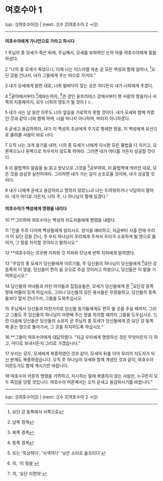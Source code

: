 # 여호수아 1

(up:: [[여호수아]]) | (next:: [[수 2|여호수아 2 →]])

***


#### 여호수아에게 가나안으로 가라고 하시다
1 
주님의 종 모세가 죽은 뒤에, 주님께서, 모세를 보좌하던 눈의 아들 여호수아에게 말씀하셨다.


2 
"나의 종 모세가 죽었으니, 이제 너는 이스라엘 자손 곧 모든 백성과 함께 일어나, [^1]요단 강을 건너서, 내가 그들에게 주는 따으로 가거라."


3 
내가 모세에게 말한 대로, 너희 발바닥이 닿는 곳은 어디든지 내가 너희에게 주겠다.


4 
[^2]광야에서부터 [^3]레바논까지, [^4]큰 강인 유프라테스 강에서부터 햇 사람의 땅을지나 서쪽의 지중해까지, 모두 너희의 영토가 될 것이ㅏㄷ.


5 
네가 사는 날 동안 아무도 너의 앞길을 가로막지 못할 것이다. 내가 모세와 함께 하였던 것과 같이 너와 함께 하며, 너를 떠나지 아니하며, 버리지 아니하겠다.


6 
굳세고 용감하여라, 내가 이 백성의 조상에게 주기로 맹세한 땅을, 이 백성에게 유산으로 물려줄 사람이 바로 너다.


7 
오직 너는 크게 용기를 내어, 나의 종 모세가 너에게 지시한 모든 율법을 다 지키고, 오른쪽으노나 왼쪽으로 치우치지 않도록 하여라. 그러면 네가 어디를 가든지 성공할 것이다.


8 
이 율법책의 말씀을 늘 읽고 밤낮으로 그것을 [^5]공부하여, 이 율법책에 씌어진 대로, 모든 것을 성심껏 실천하여라. 그리하면 네가 가는 길이 순조로울 것이며, 네가 성공할 것이다.


9 
내가 너에게 굳세고 용감하라고 명하지 않았느냐! 너는 두려워하거나 낙담하지 말아라. 네가 어디로 가든지, 너의 주, 나 하나님이 함께 있겠다."


#### 여호수아가 백성에게 명령을 내리다
10
**그리하여 여호수아는 백성의 지도자들에게 명령을 내렸다.


11
"진을 두루 다미며 백성들에게 알리시오. 양식을 예비하고, 지금부터 사흘 안에 우리가 이 요단 강을 건너, 주 우리 하나님이 우리에게 주셔서 우리가 소유하게 될 땅으로 들어가, 그 땅을 차지할 것이라고 말하시오."


12
**여호수아는 르우벤 지파와 갓 지파와 므낫세 반쪽 지파에게 말하였다.


13 
"주임의 종 모세가 당신들에게 이르기를, 주 당신들의 하나님이 당신들에게 [^6]요단 강 동쪽의 이 땅을, 당신들이 편히 쉴 곳으로 주실 것이라고 하였으니, 당신들은 이 말을 기억하십시오."


14 
당신들의 아내들과 어린 아이들과 집짐승들은, 모세가 당신들에게 준 [^7]요단강 동쪽 땅에 머물러 있게 하십시오, 그러나 당신들의 모든 용사들은 무장을하고, 당신들의 동족들보다 앞서 건너가서, 그들을 도와주십시오.


15 
주님께서 당신들과 마찬가지로 당신들 동기들에게도 편히 쉴 곳을 주실 때까지, 그리고 그들도 주 당신들의 하나님이 마련해 주신 땅을 차지할 때까지 그들을 도우십시오. 드런 다음에 당신들은 당신들의 소유지 곧 주님의 종 모세가 당신들에게 준 요단 강 동쪽 해 돋는 땅으로 돌아가서, 그 곳을 차지하도록 하십시오."


16 
**그들이 여호수아에게 대답하였다. "지금 우리에게 명령하신 것은 무엇이든지 다 하고, 어디로 보내시든지 그리로 가겠습니다."


17 
우리는 모두, 모세에게 복종하였던 것과 같이, 모세의 뒤를 이어 우리의 지도자가 되신 분께도 복종하겠습니다. 오직 주 하나님이 모세와 함께 계셨던 것과 같이, 여호수아 어른도가도 함께 계시기만 바랍니다.


18 
여호수아 어른의 명령을 거역하고, 지시하는 말에 복종하지 않는 사람은, 누구든지 모두 죽임을 당할 것입니다. 여호수아 어른께서는 오직 굳세고 용감하시기를 바랍니다."


***

(up:: [[여호수아]]) | (next:: [[수 2|여호수아 2 →]])

[^1]: 요단 강 동쪽에서 서쪽으로
[^2]: 남쪽 경계
[^3]: 북쪽 경계
[^4]: 동쪽 경계
[^5]: 또는 '묵상하다', '사색하다' '낮은 소리로 읊조리다'
[^6]: 히, '이 땅을'
[^7]: 히, '요단 이편의'
